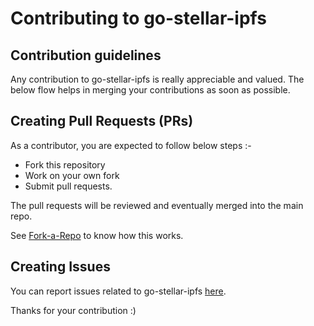 Contributing to go-stellar-ipfs
=======


## Contribution guidelines

Any contribution to go-stellar-ipfs is really appreciable and valued. The below flow helps in merging your contributions as soon as possible.

## Creating Pull Requests (PRs)

As a contributor, you are expected to follow below steps :-
- Fork this repository
- Work on your own fork 
- Submit pull requests. 

The pull requests will be reviewed and eventually merged into the main repo. 

See [Fork-a-Repo](https://help.github.com/articles/fork-a-repo/) to know how this works.


## Creating Issues

You can report issues related to go-stellar-ipfs [here](https://github.com/aanupam23/go-stellar-ipfs/issues).

Thanks for your contribution :)